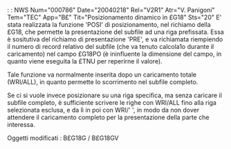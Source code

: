  :  : NWS Num="000786" Date="20040218" Rel="V2R1" Atr="V. Panigoni" Tem="TEC" App="B£" Tit="Posizionamento dinamico in £G18" Sts="20"
E' stata realizzata la funzione 'POSI' di posizionamento, nel richiamo della £G18, che permette la
presentazione del subfile ad una riga prefissata.
Essa è sositutiva del richiamo di presentazione 'PRE', e va richiamata riempiendo il numero di record relativo del subfile (che va tenuto calcola1o durante il caricamento) nel campo £G18PO (è ininfluente la dimensione del campo, in quanto viene eseguita la £TNU per reperirne il valore).

Tale funzione va normalmente inserita dopo un caricamento totale (WRI/ALL), in quanto permette lo scorrimento nel subfile completo.

Se ci si vuole invece posizionare su una riga specifica, ma senza caricare il subfile completo, è sufficiente scrivere le righe con WRI/ALL fino alla riga selezionata esclusa, e da lì in poi con WRI/' ', in modo da non dover attendere il caricamento completo per la presentazione della parte che interessa.

Oggetti modificati : 
B£G18G / B£G18GV
